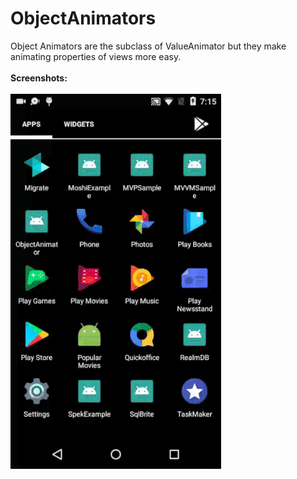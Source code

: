 # ObjectAnimators
Object Animators are the subclass of ValueAnimator but they make animating properties of views more easy.
<br><br>
<b>Screenshots:</b>
<br><br>
<img src="object.gif"/>
